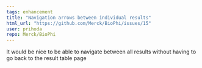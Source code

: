 ```yaml
---
tags: enhancement
title: "Navigation arrows between individual results"
html_url: "https://github.com/Merck/BioPhi/issues/15"
user: prihoda
repo: Merck/BioPhi
---
```


It would be nice to be able to navigate between all results without having to go back to the result table page